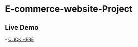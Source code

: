 # E-commerce-website-Project
<h2>Live Demo</h2> - <a href="https://kiran-kumar-yallanti.github.io/E-commerce-website-Project/">CLICK HERE</a>
